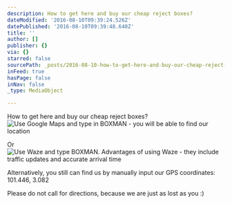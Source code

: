 ```yaml
---
description: How to get here and buy our cheap reject boxes?
dateModified: '2016-08-10T09:39:24.526Z'
datePublished: '2016-08-10T09:39:48.640Z'
title: ''
author: []
publisher: {}
via: {}
starred: false
sourcePath: _posts/2016-08-10-how-to-get-here-and-buy-our-cheap-reject-boxes.md
inFeed: true
hasPage: false
inNav: false
_type: MediaObject

---
```

How to get here and buy our cheap reject boxes?
![Use Google Maps and type in BOXMAN - you will be able to find our location](https://the-grid-user-content.s3-us-west-2.amazonaws.com/3595c828-4a6d-4256-955b-bec8bc016c49.png)

Or ![Use Waze and type BOXMAN. Advantages of using Waze - they include traffic updates and accurate arrival time](https://the-grid-user-content.s3-us-west-2.amazonaws.com/fe6626e5-5da1-4b43-8d25-00ed2cad393c.png)

Alternatively, you still can find us by manually input our GPS coordinates: 101.446, 3.082

Please do not call for directions, because we are just as lost as you :)